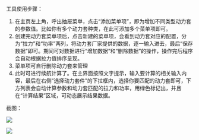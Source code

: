 工具使用步骤：
1. 在主页左上角，呼出抽屉菜单，点击“添加菜单项”，即为增加不同类型动力套的参数值。比如你有多个动力套种类，在此可添加多个菜单项即可。
2. 创建完动力套菜单项后，点击新建的菜单项，会看到动力套对应的配置，分为“拉力”和“功率”两列，将动力套厂家提供的数据，逐一输入进去，最后“保存数据”即可。期间可对数据进行“增加数据”和“删除数据”的操作，操作完后程序会自动根据拉力值排序呈现。
3. 菜单项可自行删除动力套来管理
4. 此时可进行续航计算了。在主界面按照文字提示，输入要计算的相关输入内容，最后在右侧“选择动力套件”的下拉框内，选择你要匹配的动力套即可，下方列表会自动计算参数和动力套匹配的拉力和功率，用绿色标记出，并且在“计算结果”区域，可动态展示结果数据。

截图：

![](..\CalcuHost\screenshot\screen1.gif)

![](..\CalcuHost\screenshot\screen2.gif)
